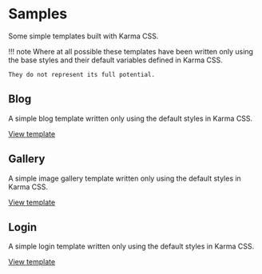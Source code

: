 # Samples

Some simple templates built with Karma CSS.

!!! note
    Where at all possible these templates have been written only using 
    the base styles and their default variables defined in Karma CSS.

    They do not represent its full potential.

## Blog

A simple blog template written only using the default styles in Karma CSS.

[View template](https://jsfiddle.net/karmacss/g5f8xpym/embedded/result/)

## Gallery

A simple image gallery template written only using the default styles in Karma CSS.

[View template](https://jsfiddle.net/karmacss/2456tnbw/embedded/result/)

## Login

A simple login template written only using the default styles in Karma CSS.

[View template](https://jsfiddle.net/karmacss/2Ltfxhwj/embedded/result/)
